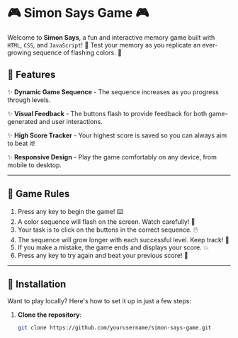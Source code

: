 # 🎮 Simon Says Game 🎮

Welcome to **Simon Says**, a fun and interactive memory game built with `HTML`, `CSS`, and `JavaScript`! 🧠 Test your memory as you replicate an ever-growing sequence of flashing colors. 🌈

## 🌟 Features
✨ **Dynamic Game Sequence** - The sequence increases as you progress through levels.

✨ **Visual Feedback** - The buttons flash to provide feedback for both game-generated and user interactions.

✨ **High Score Tracker** - Your highest score is saved so you can always aim to beat it!

✨ **Responsive Design** - Play the game comfortably on any device, from mobile to desktop.

---

## 🎲 Game Rules
1. Press any key to begin the game! ⌨️
2. A color sequence will flash on the screen. Watch carefully! 👀
3. Your task is to click on the buttons in the correct sequence. 🖱️
4. The sequence will grow longer with each successful level. Keep track! 🔢
5. If you make a mistake, the game ends and displays your score. 💥
6. Press any key to try again and beat your previous score! 🔄

---

## 🚀 Installation
Want to play locally? Here's how to set it up in just a few steps:

1. **Clone the repository**:
   ```bash
   git clone https://github.com/yourusername/simon-says-game.git
